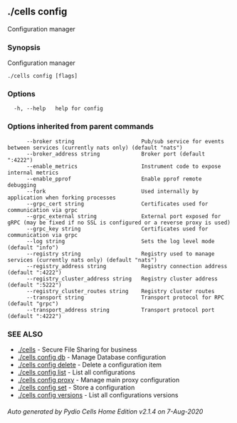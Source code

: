 ## ./cells config

Configuration manager

### Synopsis

Configuration manager

```
./cells config [flags]
```

### Options

```
  -h, --help   help for config
```

### Options inherited from parent commands

```
      --broker string                     Pub/sub service for events between services (currently nats only) (default "nats")
      --broker_address string             Broker port (default ":4222")
      --enable_metrics                    Instrument code to expose internal metrics
      --enable_pprof                      Enable pprof remote debugging
      --fork                              Used internally by application when forking processes
      --grpc_cert string                  Certificates used for communication via grpc
      --grpc_external string              External port exposed for gRPC (may be fixed if no SSL is configured or a reverse proxy is used)
      --grpc_key string                   Certificates used for communication via grpc
      --log string                        Sets the log level mode (default "info")
      --registry string                   Registry used to manage services (currently nats only) (default "nats")
      --registry_address string           Registry connection address (default ":4222")
      --registry_cluster_address string   Registry cluster address (default ":5222")
      --registry_cluster_routes string    Registry cluster routes
      --transport string                  Transport protocol for RPC (default "grpc")
      --transport_address string          Transport protocol port (default ":4222")
```

### SEE ALSO

* [./cells](./cells)	 - Secure File Sharing for business
* [./cells config db](./cells-config-db)	 - Manage Database configuration
* [./cells config delete](./cells-config-delete)	 - Delete a configuration item
* [./cells config list](./cells-config-list)	 - List all configurations
* [./cells config proxy](./cells-config-proxy)	 - Manage main proxy configuration
* [./cells config set](./cells-config-set)	 - Store a configuration
* [./cells config versions](./cells-config-versions)	 - List all configurations versions

###### Auto generated by Pydio Cells Home Edition v2.1.4 on 7-Aug-2020
